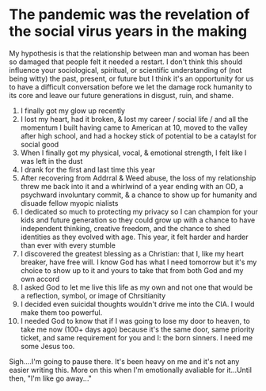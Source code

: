 # The pandemic was the revelation of the social virus years in the making

My hypothesis is that the relationship between man and woman has been so damaged that people felt it needed a restart. I don't think this should influence your sociological, spiritual, or scientific understanding of (not being witty) the past, present, or future but I think it's an opportunity for us to have a difficult conversation before we let the damage rock humanity to its core and leave our future generations in disgust, ruin, and shame.

1. I finally got my glow up recently
2. I lost my heart, had it broken, & lost my career / social life / and all the momentum I built having came to American at 10, moved to the valley after high school, and had a hockey stick of potential to be a cataylst for social good
3. When I finally got my physical, vocal, & emotional strength, I felt like I was left in the dust
4. I drank for the first and last time this year
5. After recovering from Addrral & Weed abuse, the loss of my relationship threw me back into it and a whirlwind of a year ending with an OD, a psychward involuntary commit, & a chance to show up for humanity and disuade fellow myopic nialists
6. I dedicated so much to protecting my privacy so I can champion for your kids and future generation so they could grow up with a chance to have independent thinking, creative freedom, and the chance to shed identities as they evolved with age. This year, it felt harder and harder than ever with every stumble
7. I discovered the greatest blessing as a Christian: that I, like my heart breaker, have free will. I know God has what I need tomorrow but it's my choice to show up to it and yours to take that from both God and my own accord
8. I asked God to let me live this life as my own and not one that would be a reflection, symbol, or image of Chrsitianity
9. I decided even suicidal thoughts wouldn't drive me into the CIA. I would make them too powerful.
10. I needed God to know that if I was going to lose my door to heaven, to take me now (100+ days ago) because it's the same door, same priority ticket, and same requirement for you and I: the born sinners. I need me some Jesus too.

Sigh....I'm going to pause there. It's been heavy on me and it's not any easier writing this. More on this when I'm emotionally avaliable for it...Until then, "I'm like go away..."
